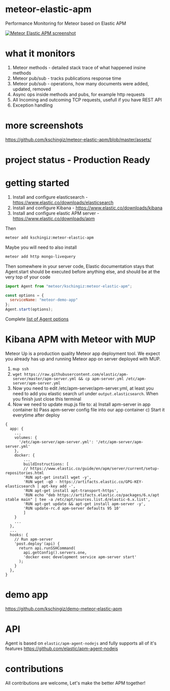 # meteor-elastic-apm

Performance Monitoring for Meteor based on Elastic APM

[![Meteor Elastic APM screenshot](https://github.com/kschingiz/meteor-elastic-apm/blob/master/assets/meteor-transaction.png)](https://github.com/kschingiz/meteor-elastic-apm)

# what it monitors

1. Meteor methods - detailed stack trace of what happened insine methods
2. Meteor pub/sub - tracks publications response time
3. Meteor pub/sub - operations, how many documents were added, updated, removed
4. Async ops inside methods and pubs, for example http requests
5. All Incoming and outcoming TCP requests, usefull if you have REST API
6. Exception handling

# more screenshots

https://github.com/kschingiz/meteor-elastic-apm/blob/master/assets/

# project status - Production Ready

# getting started

1. Install and configure elasticsearch - https://www.elastic.co/downloads/elasticsearch
2. Install and configure Kibana - https://www.elastic.co/downloads/kibana
3. Install and configure elastic APM server - https://www.elastic.co/downloads/apm

Then

```bash
meteor add kschingiz:meteor-elastic-apm
```

Maybe you will need to also install

```bash
meteor add http mongo-livequery
```

Then somewhere in your server code, Elastic documentation stays that Agent.start should be executed before anything else, and should be at the very top of your code

```js
import Agent from "meteor/kschingiz:meteor-elastic-apm";

const options = {
  serviceName: "meteor-demo-app"
};
Agent.start(options);
```

Complete [list of Agent options](https://www.elastic.co/guide/en/apm/agent/nodejs/current/advanced-setup.html)

# Kibana APM with Meteor with MUP

Meteor Up is a production quality Meteor app deployment tool. We expect you already has up and running Meteor app on server deployed with MUP.

1. `mup ssh`
2. `wget https://raw.githubusercontent.com/elastic/apm-server/master/apm-server.yml && cp apm-server.yml /etc/apm-server/apm-server.yml`
3. Now you need to edit /etc/apm-server/apm-server.yml, at least you need to add you elastic search url under `output.elasticsearch`. When you finish just close this terminal
4. Now we need to update mup.js file to:
   a) Install apm-server in app container
   b) Pass apm-server config file into our app container
   c) Start it everytime after deploy

```
{
  app: {
    ...
    volumes: {
      '/etc/apm-server/apm-server.yml': '/etc/apm-server/apm-server.yml'
    },
    docker: {
        ...
        buildInstructions: [
        // https://www.elastic.co/guide/en/apm/server/current/setup-repositories.html
        'RUN apt-get install wget -y',
        'RUN wget -qO - https://artifacts.elastic.co/GPG-KEY-elasticsearch | apt-key add -',
        'RUN apt-get install apt-transport-https',
        'RUN echo "deb https://artifacts.elastic.co/packages/6.x/apt stable main" | tee -a /etc/apt/sources.list.d/elastic-6.x.list',
        'RUN apt-get update && apt-get install apm-server -y',
        'RUN update-rc.d apm-server defaults 95 10'
        ]
    }
    ...
  },
  ...
  hooks: {
    // Run apm-server
    'post.deploy'(api) {
      return api.runSSHCommand(
        api.getConfig().servers.one,
        'docker exec development service apm-server start'
      );
    }
  },
}
```

# demo app

https://github.com/kschingiz/demo-meteor-elastic-apm

# API

Agent is based on `elastic/apm-agent-nodejs` and fully supports all of it's features https://github.com/elastic/apm-agent-nodejs

# contributions

All contributions are welcome, Let's make the better APM together!
